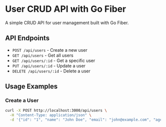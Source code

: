 # User CRUD API with Go Fiber

A simple CRUD API for user management built with Go Fiber.

## API Endpoints

- `POST /api/users` - Create a new user
- `GET /api/users` - Get all users
- `GET /api/users/:id` - Get a specific user
- `PUT /api/users/:id` - Update a user
- `DELETE /api/users/:id` - Delete a user

## Usage Examples

### Create a User
```bash
curl -X POST http://localhost:3000/api/users \
  -H "Content-Type: application/json" \
  -d '{"id": "1", "name": "John Doe", "email": "john@example.com", "age": 30}'